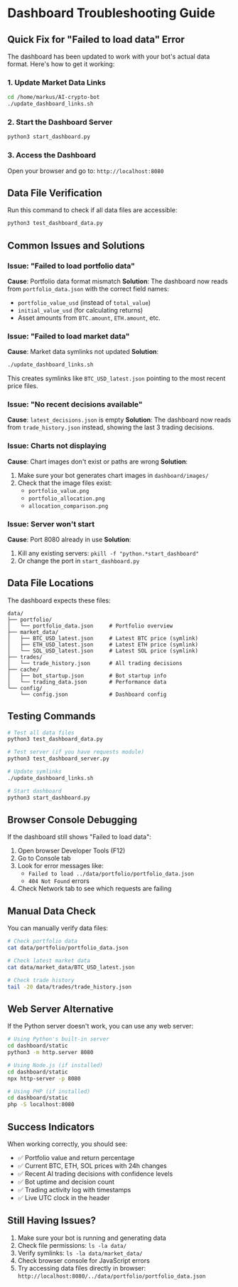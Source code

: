 # Dashboard Troubleshooting Guide

## Quick Fix for "Failed to load data" Error

The dashboard has been updated to work with your bot's actual data format. Here's how to get it working:

### 1. Update Market Data Links
```bash
cd /home/markus/AI-crypto-bot
./update_dashboard_links.sh
```

### 2. Start the Dashboard Server
```bash
python3 start_dashboard.py
```

### 3. Access the Dashboard
Open your browser and go to: `http://localhost:8080`

## Data File Verification

Run this command to check if all data files are accessible:
```bash
python3 test_dashboard_data.py
```

## Common Issues and Solutions

### Issue: "Failed to load portfolio data"
**Cause**: Portfolio data format mismatch
**Solution**: The dashboard now reads from `portfolio_data.json` with the correct field names:
- `portfolio_value_usd` (instead of `total_value`)
- `initial_value_usd` (for calculating returns)
- Asset amounts from `BTC.amount`, `ETH.amount`, etc.

### Issue: "Failed to load market data"
**Cause**: Market data symlinks not updated
**Solution**: 
```bash
./update_dashboard_links.sh
```
This creates symlinks like `BTC_USD_latest.json` pointing to the most recent price files.

### Issue: "No recent decisions available"
**Cause**: `latest_decisions.json` is empty
**Solution**: The dashboard now reads from `trade_history.json` instead, showing the last 3 trading decisions.

### Issue: Charts not displaying
**Cause**: Chart images don't exist or paths are wrong
**Solution**: 
1. Make sure your bot generates chart images in `dashboard/images/`
2. Check that the image files exist:
   - `portfolio_value.png`
   - `portfolio_allocation.png` 
   - `allocation_comparison.png`

### Issue: Server won't start
**Cause**: Port 8080 already in use
**Solution**: 
1. Kill any existing servers: `pkill -f "python.*start_dashboard"`
2. Or change the port in `start_dashboard.py`

## Data File Locations

The dashboard expects these files:
```
data/
├── portfolio/
│   └── portfolio_data.json     # Portfolio overview
├── market_data/
│   ├── BTC_USD_latest.json     # Latest BTC price (symlink)
│   ├── ETH_USD_latest.json     # Latest ETH price (symlink)
│   └── SOL_USD_latest.json     # Latest SOL price (symlink)
├── trades/
│   └── trade_history.json      # All trading decisions
├── cache/
│   ├── bot_startup.json        # Bot startup info
│   └── trading_data.json       # Performance data
└── config/
    └── config.json             # Dashboard config
```

## Testing Commands

```bash
# Test all data files
python3 test_dashboard_data.py

# Test server (if you have requests module)
python3 test_dashboard_server.py

# Update symlinks
./update_dashboard_links.sh

# Start dashboard
python3 start_dashboard.py
```

## Browser Console Debugging

If the dashboard still shows "Failed to load data":

1. Open browser Developer Tools (F12)
2. Go to Console tab
3. Look for error messages like:
   - `Failed to load ../data/portfolio/portfolio_data.json`
   - `404 Not Found` errors
4. Check Network tab to see which requests are failing

## Manual Data Check

You can manually verify data files:
```bash
# Check portfolio data
cat data/portfolio/portfolio_data.json

# Check latest market data
cat data/market_data/BTC_USD_latest.json

# Check trade history
tail -20 data/trades/trade_history.json
```

## Web Server Alternative

If the Python server doesn't work, you can use any web server:
```bash
# Using Python's built-in server
cd dashboard/static
python3 -m http.server 8080

# Using Node.js (if installed)
cd dashboard/static
npx http-server -p 8080

# Using PHP (if installed)
cd dashboard/static
php -S localhost:8080
```

## Success Indicators

When working correctly, you should see:
- ✅ Portfolio value and return percentage
- ✅ Current BTC, ETH, SOL prices with 24h changes
- ✅ Recent AI trading decisions with confidence levels
- ✅ Bot uptime and decision count
- ✅ Trading activity log with timestamps
- ✅ Live UTC clock in the header

## Still Having Issues?

1. Make sure your bot is running and generating data
2. Check file permissions: `ls -la data/`
3. Verify symlinks: `ls -la data/market_data/`
4. Check browser console for JavaScript errors
5. Try accessing data files directly in browser: `http://localhost:8080/../data/portfolio/portfolio_data.json`
